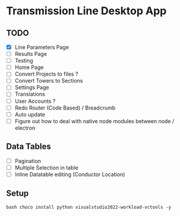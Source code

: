 # Transmission Line Desktop App

## TODO

-   [x] Line Parameters Page
-   [ ] Results Page
-   [ ] Testing
-   [ ] Home Page
-   [ ] Convert Projects to files ?
-   [ ] Convert Towers to Sections
-   [ ] Settings Page
-   [ ] Translations
-   [ ] User Accounts ?
-   [ ] Redo Router (Code Based) / Breadcrumb
-   [ ] Auto update
-   [ ] Figure out how to deal with native node modules between node / electron

## Data Tables

-   [ ] Pagination
-   [ ] Multiple Selection in table
-   [ ] Inline Datatable editing (Conductor Location)

## Setup

`bash
choco install python visualstudio2022-workload-vctools -y
`
